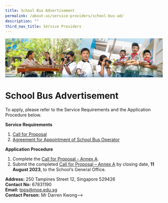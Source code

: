 ```yaml
---
title: School Bus Advertisement
permalink: /about-us/service-providers/school-bus-ad/
description: ""
third_nav_title: Service Providers
---
```

![](/images/AboutUs.jpg)

School Bus Advertisement
=========================

To apply, please refer to the Service Requirements and the Application Procedure below.

**Service Requirements**

1. [Call for Proposal](/files/attachment%201%20call%20for%20proposals%20by%20school%20(version%20june%202023)%20-%20tpps.pdf)
2. [Agreement for Appointment of School Bus Operator](/files/attachment%202%20call%20for%20proposal%20-%20annex%20a%20(version%20june%202023)%20-%20tpps.pdf)

**Application Procedure**

1. Complete the [Call for Proposal - Annex A](/files/attachment%203%20agreement%20for%20appointment%20of%20school%20bus%20operator%20(version%20june%202023)%20-%20tpps.pdf).
2. Submit the completed <u>Call for Proposal – Annex A</u> by closing date, **11 August 2023**, to the School’s General Office.


**Address:** 250 Tampines Street 12, Singapore 529426 <br>
**Contact No:** 67831190<br>
**Email:** [tpps@moe.edu.sg](tpps@moe.edu.sg) <br>
**Contact Person:** Mr Darren Kwong--&gt;